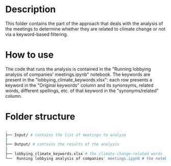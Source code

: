 # Description
This folder contains the part of the approach that deals with the analysis of the meetings to determine whether they are related to climate change or not via a keyword-based filtering.

# How to use
The code that runs the analysis is contained in the "Running lobbying analysis of companies' meetings.ipynb" notebook. The keywords are present in the "lobbying_climate_keywords.xlsx": each row presents a keyword in the "Original keywords" column and its synonsyms, related words, different spellings, etc. of that keyword in the "synonyms/related" column.

# Folder structure
``` bash
.
├── Input/ # contains the list of meetings to analyze 
|
├── Output/ # contains the results of the analysis
|
├── lobbying_climate_keywords.xlsx # the climate change-related words
└──  Running lobbying analysis of companies' meetings.ipynb # the notebook to use
```